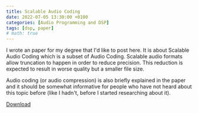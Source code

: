 ```yaml
---
title: Scalable Audio Coding
date: 2022-07-05 13:30:00 +0100
categories: [Audio Programming and DSP]
tags: [dsp, paper]
# math: true
---
```


I wrote an paper for my degree that I'd like to post here. It is about Scalable Audio Coding which is a subset of Audio Coding. Scalable audio formats allow truncation to happen in order to reduce precision. This reduction is expected to result in worse quality but a smaller file size.

Audio coding (or audio compression) is also briefly explained in the paper and it should be somewhat informative for people who have not heard about this topic before (like I hadn't, before I started researching about it). 

[Download](../../assets/AudioProgrammingAndDSP/Scalable_Audio_Coding_Paper_v2.pdf)